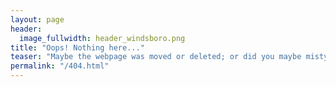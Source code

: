 ```yaml
---
layout: page
header:
  image_fullwidth: header_windsboro.png
title: "Oops! Nothing here..."
teaser: "Maybe the webpage was moved or deleted; or did you maybe mistype the link?"
permalink: "/404.html"
---
```

